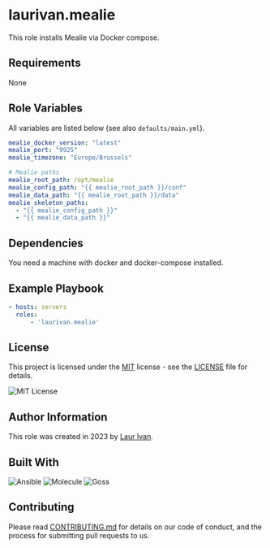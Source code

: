 # laurivan.mealie

This role installs Mealie via Docker compose.

## Requirements

None

## Role Variables

All variables are listed below (see also `defaults/main.yml`).

```yml
mealie_docker_version: "latest"
mealie_port: "9925"
mealie_timezone: "Europe/Brussels"

# Mealie paths
mealie_root_path: /opt/mealie
mealie_config_path: "{{ mealie_root_path }}/conf"
mealie_data_path: "{{ mealie_root_path }}/data"
mealie_skeleton_paths:
  - "{{ mealie_config_path }}"
  - "{{ mealie_data_path }}"
```

## Dependencies

You need a machine with docker and docker-compose installed.

## Example Playbook

```yml
- hosts: servers
  roles:
      - 'laurivan.mealie'
```

## License

This project is licensed under the [MIT](https://opensource.org/licenses/MIT) license - see the [LICENSE](LICENSE) file for details.

![MIT License](https://img.shields.io/badge/license-MIT%20License-brightgreen)

## Author Information

This role was created in 2023 by [Laur Ivan](https://www.laurivan.com).

## Built With

![Ansible](https://img.shields.io/badge/ansible-5.2.0-green.svg)
![Molecule](https://img.shields.io/badge/molecule-3.4.0-green.svg)
![Goss](https://img.shields.io/badge/goss-0.3.16-green.svg)

## Contributing

Please read [CONTRIBUTING.md](CONTRIBUTING.md) for details on our code of conduct, and the process for submitting pull requests to us.
